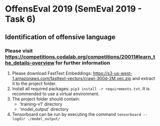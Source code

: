 # OffensEval 2019 (SemEval 2019 - Task 6)
## Identification of offensive language

### Please visit <https://competitions.codalab.org/competitions/20011#learn_the_details-overview> for further information

1. Please download FastText Embeddings: <https://s3-us-west-1.amazonaws.com/fasttext-vectors/crawl-300d-2M.vec.zip> 
and extract it to the project folder.
2. Install all required packages: `pip3 install -r requirements.txt`. It is recommended to use a virtual environment.
3. The project folder should contain:
    - 'training-v1' directory
    - 'model_output' directory
4. Tensorboard can be run by executing the command `tensorboard --logdir ./model_output/`

